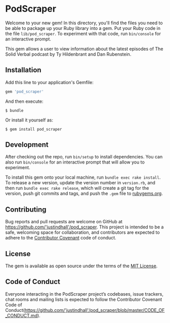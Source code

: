 # PodScraper

Welcome to your new gem! In this directory, you'll find the files you need to be able to package up your Ruby library into a gem. Put your Ruby code in the file `lib/pod_scraper`. To experiment with that code, run `bin/console` for an interactive prompt.

This gem allows a user to view information about the latest episodes of The Solid Verbal podcast by Ty Hildenbrant and Dan Rubenstein.

## Installation

Add this line to your application's Gemfile:

```ruby
gem 'pod_scraper'
```

And then execute:

    $ bundle

Or install it yourself as:

    $ gem install pod_scraper

## Development

After checking out the repo, run `bin/setup` to install dependencies. You can also run `bin/console` for an interactive prompt that will allow you to experiment.

To install this gem onto your local machine, run `bundle exec rake install`. To release a new version, update the version number in `version.rb`, and then run `bundle exec rake release`, which will create a git tag for the version, push git commits and tags, and push the `.gem` file to [rubygems.org](https://rubygems.org).

## Contributing

Bug reports and pull requests are welcome on GitHub at https://github.com/'justindhall'/pod_scraper. This project is intended to be a safe, welcoming space for collaboration, and contributors are expected to adhere to the [Contributor Covenant](http://contributor-covenant.org) code of conduct.

## License

The gem is available as open source under the terms of the [MIT License](https://opensource.org/licenses/MIT).

## Code of Conduct

Everyone interacting in the PodScraper project’s codebases, issue trackers, chat rooms and mailing lists is expected to follow the Contributor Covenant Code of Conduct(https://github.com/'justindhall'/pod_scraper/blob/master/CODE_OF_CONDUCT.md).
